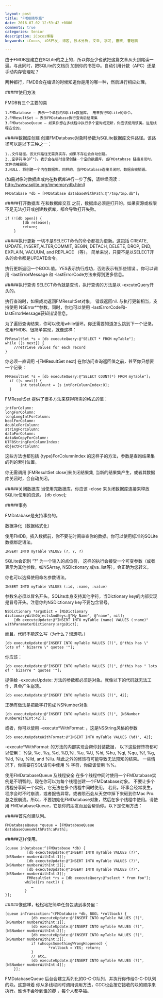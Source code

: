 ```yaml
---

layout: post
title: "FMDB精华篇"
date: 2016-07-02 12:59:42 +0800
comments: true
categories: Senior
description: iCocos博客
keywords: iCocos, iOS开发, 博客, 技术分析, 文章, 学习, 曹黎, 曹理鹏

---
```


由于FMDB是建立在SQLite的之上的，所以你至少也该把这篇文章从头到尾读一遍。与此同时，把SQLite的文档页 加到你的书签中。自动引用计数（APC）还是手动内存管理呢？
 
两种都行，FMDB会在编译的时候知道你是用的哪一种，然后进行相应处理。
 
#####使用方法
 
FMDB有三个主要的类

	1.FMDatabase – 表示一个单独的SQLite数据库。 用来执行SQLite的命令。
	2.FMResultSet – 表示FMDatabase执行查询后结果集
	3.FMDatabaseQueue – 如果你想在多线程中执行多个查询或更新，你应该使用该类。这是线程安全的。
 


<!--more-->



#####数据库创建
创建FMDatabase对象时参数为SQLite数据库文件路径。该路径可以是以下三种之一：

	1..文件路径。该文件路径无需真实存，如果不存在会自动创建。
	2..空字符串(@”")。表示会在临时目录创建一个空的数据库，当FMDatabase 链接关闭时，文件也被删除。
	3.NULL. 将创建一个内在数据库。同样的，当FMDatabase连接关闭时，数据会被销毁。
 
(如需对临时数据库或内在数据库进行一步了解，请继续阅读：http://www.sqlite.org/inmemorydb.html)

    FMDatabase *db = [FMDatabase databaseWithPath:@"/tmp/tmp.db"];   

#####打开数据库
在和数据库交互 之前，数据库必须是打开的。如果资源或权限不足无法打开或创建数据库，都会导致打开失败。
 

    if (![db open]) {    
            [db release];   
            return;    
        }  

 
#####执行更新
一切不是SELECT命令的命令都视为更新。这包括  CREATE, UPDATE, INSERT,ALTER,COMMIT, BEGIN, DETACH, DELETE, DROP, END, EXPLAIN, VACUUM, and REPLACE  （等）。
简单来说，只要不是以SELECT开头的命令都是UPDATE命令。
 
执行更新返回一个BOOL值。YES表示执行成功，否则表示有那些错误 。你可以调用 -lastErrorMessage 和 -lastErrorCode方法来得到更多信息。
 
#####执行查询
SELECT命令就是查询，执行查询的方法是以 -excuteQuery开头的。
 
执行查询时，如果成功返回FMResultSet对象， 错误返回nil. 与执行更新相当，支持使用 NSError**参数。同时，你也可以使用 -lastErrorCode和-lastErrorMessage获知错误信息。
 
为了遍历查询结果，你可以使用while循环。你还需要知道怎么跳到下一个记录。使用FMDB，很简单实现，就像这样：
 

    FMResultSet *s = [db executeQuery:@"SELECT * FROM myTable"];   
    while ([s next]) {   
        //retrieve values for each record   
    }   

 
你必须一直调用   -[FMResultSet next]   在你访问查询返回值之前，甚至你只想要一个记录：
 

    FMResultSet *s = [db executeQuery:@"SELECT COUNT(*) FROM myTable"];   
      if ([s next]) {    
           int totalCount = [s intForColumnIndex:0];   
      }   

 
FMResultSet  提供了很多方法来获得所需的格式的值：
   
    intForColumn:
    longForColumn:
    longLongIntForColumn:
    boolForColumn:
    doubleForColumn:
    stringForColumn:
    dataForColumn:
    dataNoCopyForColumn:
    UTF8StringForColumnIndex:
    objectForColumn:
 
这些方法也都包括 {type}ForColumnIndex 的这样子的方法，参数是查询结果集的列的索引位置。
 
你无需调用  [FMResultSet close]来关闭结果集, 当新的结果集产生，或者其数据库关闭时，会自动关闭。
 
#####关闭数据库
当使用完数据库，你应该 -close 来关闭数据库连接来释放SQLite使用的资源。
    [db close];  
 
#####事务
 
FMDatabase是支持事务的。
 
数据净化（数据格式化）
 
使用FMDB，插入数据前，你不要花时间审查你的数据。你可以使用标准的SQLite数据绑定语法。
 

    INSERT INTO myTable VALUES (?, ?, ?)   

SQLite会识别 “?” 为一个输入的点位符， 这样的执行会接受一个可变参数（或者表示为其他参数，如NSArray, NSDictionary,或va_list等），会正确为您转义。
 
你也可以选择使用命名参数语法。
 

    INSERT INTO myTable VALUES (:id, :name, :value)   

参数名必须以冒名开头。SQLite本身支持其他字符，当Dictionary key的内部实现是冒号开头。注意你的NSDictionary key不要包含冒号。
 

    NSDictionary *argsDict = [NSDictionary dictionaryWithObjectsAndKeys:@"My Name", @"name", nil];    
        [db executeUpdate:@"INSERT INTO myTable (name) VALUES (:name)" withParameterDictionary:argsDict];   

 
而且，代码不能这么写（为什么？想想吧。）

    [db executeUpdate:@"INSERT INTO myTable VALUES (?)", @"this has \" lots of ' bizarre \" quotes '"]; 

你应该：
 

    [db executeUpdate:@"INSERT INTO myTable VALUES (?)", @"this has " lots of ' bizarre " quotes '"];   

 
提供给 -executeUpdate: 方法的参数都必须是对象。就像以下的代码就无法工作，且会产生崩溃。

    [db executeUpdate:@"INSERT INTO myTable VALUES (?)", 42];   

 正确有做法是把数字打包成 NSNumber对象

    [db executeUpdate:@"INSERT INTO myTable VALUES (?)", [NSNumber numberWithInt:42]];   

或者，你可以使用  -execute*WithFormat: ，这是NSString风格的参数

    [db executeUpdateWithFormat:@"INSERT INTO myTable VALUES (%d)", 42];   

 -execute*WithFormat:  的方法的内部实现会帮你封装数据， 以下这些修饰符都可以使用： %@, %c, %s, %d, %D,%i, %u, %U, %hi, %hu, %qi, %qu, %f, %g, %ld, %lu, %lld, and %llu.  除此之外的修饰符可能导致无法预知的结果。 一些情况下，你需要在SQL语句中使用 % 字符，你应该使用 %%。
 
使用FMDatabaseQueue 及线程安全
在多个线程中同时使用一个FMDatabase实例是不明智的。现在你可以为每个线程创建一个FMDatabase对象。 不要让多个线程分享同一个实例，它无法在多个线程中同时使用。 若此，坏事会经常发生，程序会时不时崩溃，或者报告异常，或者陨石会从天空中掉下来砸到你Mac Pro.  总之很崩溃。所以，不要初始化FMDatabase对象，然后在多个线程中使用。请使用 FMDatabaseQueue，它是你的朋友而且会帮助你。以下是使用方法：
 
#####首先创建队列。
 

    FMDatabaseQueue *queue = [FMDatabaseQueue databaseQueueWithPath:aPath]; 

#####这样使用。

    [queue inDatabase:^(FMDatabase *db) {    
              [db executeUpdate:@"INSERT INTO myTable VALUES (?)", [NSNumber numberWithInt:1]];    
              [db executeUpdate:@"INSERT INTO myTable VALUES (?)", [NSNumber numberWithInt:2]];    
              [db executeUpdate:@"INSERT INTO myTable VALUES (?)", [NSNumber numberWithInt:3]];    
              FMResultSet *rs = [db executeQuery:@"select * from foo"];    
             while([rs next]) {   
                …    
             }    
    }];   

#####像这样，轻松地把简单任务包装到事务里：

    [queue inTransaction:^(FMDatabase *db, BOOL *rollback) {    
                [db executeUpdate:@"INSERT INTO myTable VALUES (?)", [NSNumber numberWithInt:1]];    
                [db executeUpdate:@"INSERT INTO myTable VALUES (?)", [NSNumber numberWithInt:2]];    
                [db executeUpdate:@"INSERT INTO myTable VALUES (?)", [NSNumber numberWithInt:3]];    
                if (whoopsSomethingWrongHappened) {    
                        *rollback = YES; return;    
                }   
                // etc…    
                [db executeUpdate:@"INSERT INTO myTable VALUES (?)", [NSNumber numberWithInt:4]];    
        }];   

 
 FMDatabaseQueue  后台会建立系列化的G-C-D队列，并执行你传给G-C-D队列的块。这意味着 你从多线程同时调用调用方法，GDC也会按它接收的块的顺序来执行。谁也不会吵到谁的脚 ，每个人都幸福。

